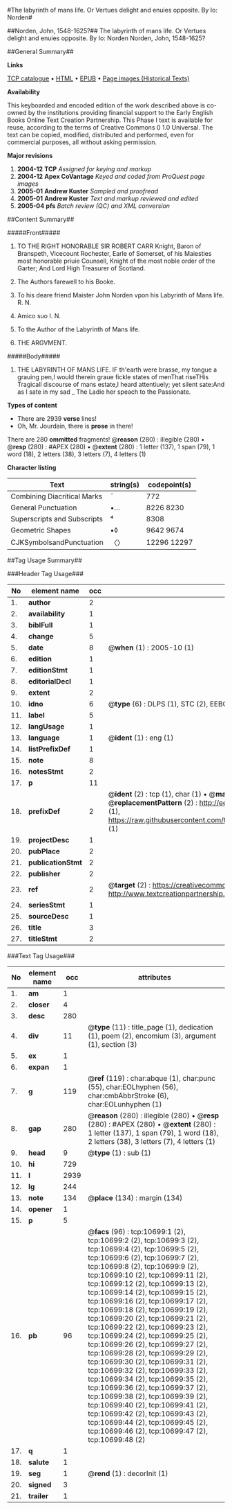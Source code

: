 #The labyrinth of mans life. Or Vertues delight and enuies opposite. By Io: Norden#

##Norden, John, 1548-1625?##
The labyrinth of mans life. Or Vertues delight and enuies opposite. By Io: Norden
Norden, John, 1548-1625?

##General Summary##

**Links**

[TCP catalogue](http://www.ota.ox.ac.uk/tcp/)  • 
[HTML](http://tei.it.ox.ac.uk/tcp/Texts-HTML/free/A08/A08278.html)  • 
[EPUB](http://tei.it.ox.ac.uk/tcp/Texts-EPUB/free/A08/A08278.epub) • 
[Page images (Historical Texts)](https://data.historicaltexts.jisc.ac.uk/view?pubId=eebo-99845778e&pageId=eebo-99845778e-10699-1)

**Availability**

This keyboarded and encoded edition of the
	       work described above is co-owned by the institutions
	       providing financial support to the Early English Books
	       Online Text Creation Partnership. This Phase I text is
	       available for reuse, according to the terms of Creative
	       Commons 0 1.0 Universal. The text can be copied,
	       modified, distributed and performed, even for
	       commercial purposes, all without asking permission.

**Major revisions**

1. __2004-12__ __TCP__ *Assigned for keying and markup*
1. __2004-12__ __Apex CoVantage__ *Keyed and coded from ProQuest page images*
1. __2005-01__ __Andrew Kuster__ *Sampled and proofread*
1. __2005-01__ __Andrew Kuster__ *Text and markup reviewed and edited*
1. __2005-04__ __pfs__ *Batch review (QC) and XML conversion*

##Content Summary##

#####Front#####

1. TO THE RIGHT HONORABLE SIR ROBERT CARR Knight, Baron of Branspeth, Vicecount Rochester, Earle of Somerset, of his Maiesties most honorable priuie Counsell, Knight of the most noble order of the Garter; And Lord High Treasurer of Scotland.

1. The Authors farewell to his Booke.

1. To his deare friend Maister John Norden vpon his Labyrinth of Mans life. R. N.

1. Amico suo I. N.

1. To the Author of the Labyrinth of Mans life.

1. THE ARGVMENT.

#####Body#####

1. THE LABYRINTH OF MANS LIFE.
IF th'earth were brasse, my tongue a grauing pen,I would therein graue fickle states of menThat riseTHis Tragicall discourse of mans estate,I heard attentiuely; yet silent sate:And as I sate in my sad
    _ The Ladie her speach to the Passionate.

**Types of content**

  * There are 2939 **verse** lines!
  * Oh, Mr. Jourdain, there is **prose** in there!

There are 280 **ommitted** fragments! 
 @__reason__ (280) : illegible (280)  •  @__resp__ (280) : #APEX (280)  •  @__extent__ (280) : 1 letter (137), 1 span (79), 1 word (18), 2 letters (38), 3 letters (7), 4 letters (1)

**Character listing**


|Text|string(s)|codepoint(s)|
|---|---|---|
|Combining             Diacritical Marks|̄|772|
|General Punctuation|•…|8226 8230|
|Superscripts             and Subscripts|⁴|8308|
|Geometric Shapes|▪◊|9642 9674|
|CJKSymbolsandPunctuation|〈〉|12296 12297|

##Tag Usage Summary##

###Header Tag Usage###

|No|element name|occ|attributes|
|---|---|---|---|
|1.|__author__|2||
|2.|__availability__|1||
|3.|__biblFull__|1||
|4.|__change__|5||
|5.|__date__|8| @__when__ (1) : 2005-10 (1)|
|6.|__edition__|1||
|7.|__editionStmt__|1||
|8.|__editorialDecl__|1||
|9.|__extent__|2||
|10.|__idno__|6| @__type__ (6) : DLPS (1), STC (2), EEBO-CITATION (1), PROQUEST (1), VID (1)|
|11.|__label__|5||
|12.|__langUsage__|1||
|13.|__language__|1| @__ident__ (1) : eng (1)|
|14.|__listPrefixDef__|1||
|15.|__note__|8||
|16.|__notesStmt__|2||
|17.|__p__|11||
|18.|__prefixDef__|2| @__ident__ (2) : tcp (1), char (1)  •  @__matchPattern__ (2) : ([0-9\-]+):([0-9IVX]+) (1), (.+) (1)  •  @__replacementPattern__ (2) : http://eebo.chadwyck.com/downloadtiff?vid=$1&page=$2 (1), https://raw.githubusercontent.com/textcreationpartnership/Texts/master/tcpchars.xml#$1 (1)|
|19.|__projectDesc__|1||
|20.|__pubPlace__|2||
|21.|__publicationStmt__|2||
|22.|__publisher__|2||
|23.|__ref__|2| @__target__ (2) : https://creativecommons.org/publicdomain/zero/1.0/ (1), http://www.textcreationpartnership.org/docs/. (1)|
|24.|__seriesStmt__|1||
|25.|__sourceDesc__|1||
|26.|__title__|3||
|27.|__titleStmt__|2||


###Text Tag Usage###

|No|element name|occ|attributes|
|---|---|---|---|
|1.|__am__|1||
|2.|__closer__|4||
|3.|__desc__|280||
|4.|__div__|11| @__type__ (11) : title_page (1), dedication (1), poem (2), encomium (3), argument (1), section (3)|
|5.|__ex__|1||
|6.|__expan__|1||
|7.|__g__|119| @__ref__ (119) : char:abque (1), char:punc (55), char:EOLhyphen (56), char:cmbAbbrStroke (6), char:EOLunhyphen (1)|
|8.|__gap__|280| @__reason__ (280) : illegible (280)  •  @__resp__ (280) : #APEX (280)  •  @__extent__ (280) : 1 letter (137), 1 span (79), 1 word (18), 2 letters (38), 3 letters (7), 4 letters (1)|
|9.|__head__|9| @__type__ (1) : sub (1)|
|10.|__hi__|729||
|11.|__l__|2939||
|12.|__lg__|244||
|13.|__note__|134| @__place__ (134) : margin (134)|
|14.|__opener__|1||
|15.|__p__|5||
|16.|__pb__|96| @__facs__ (96) : tcp:10699:1 (2), tcp:10699:2 (2), tcp:10699:3 (2), tcp:10699:4 (2), tcp:10699:5 (2), tcp:10699:6 (2), tcp:10699:7 (2), tcp:10699:8 (2), tcp:10699:9 (2), tcp:10699:10 (2), tcp:10699:11 (2), tcp:10699:12 (2), tcp:10699:13 (2), tcp:10699:14 (2), tcp:10699:15 (2), tcp:10699:16 (2), tcp:10699:17 (2), tcp:10699:18 (2), tcp:10699:19 (2), tcp:10699:20 (2), tcp:10699:21 (2), tcp:10699:22 (2), tcp:10699:23 (2), tcp:10699:24 (2), tcp:10699:25 (2), tcp:10699:26 (2), tcp:10699:27 (2), tcp:10699:28 (2), tcp:10699:29 (2), tcp:10699:30 (2), tcp:10699:31 (2), tcp:10699:32 (2), tcp:10699:33 (2), tcp:10699:34 (2), tcp:10699:35 (2), tcp:10699:36 (2), tcp:10699:37 (2), tcp:10699:38 (2), tcp:10699:39 (2), tcp:10699:40 (2), tcp:10699:41 (2), tcp:10699:42 (2), tcp:10699:43 (2), tcp:10699:44 (2), tcp:10699:45 (2), tcp:10699:46 (2), tcp:10699:47 (2), tcp:10699:48 (2)|
|17.|__q__|1||
|18.|__salute__|1||
|19.|__seg__|1| @__rend__ (1) : decorInit (1)|
|20.|__signed__|3||
|21.|__trailer__|1||

